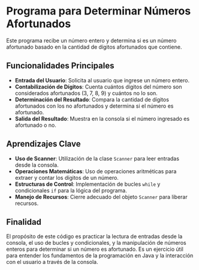 # Programa para Determinar Números Afortunados

Este programa recibe un número entero y determina si es un número afortunado basado en la cantidad de dígitos afortunados que contiene.

## Funcionalidades Principales

- **Entrada del Usuario**: Solicita al usuario que ingrese un número entero.
- **Contabilización de Dígitos**: Cuenta cuántos dígitos del número son considerados afortunados (3, 7, 8, 9) y cuántos no lo son.
- **Determinación del Resultado**: Compara la cantidad de dígitos afortunados con los no afortunados y determina si el número es afortunado.
- **Salida del Resultado**: Muestra en la consola si el número ingresado es afortunado o no.

## Aprendizajes Clave

- **Uso de Scanner**: Utilización de la clase `Scanner` para leer entradas desde la consola.
- **Operaciones Matemáticas**: Uso de operaciones aritméticas para extraer y contar los dígitos de un número.
- **Estructuras de Control**: Implementación de bucles `while` y condicionales `if` para la lógica del programa.
- **Manejo de Recursos**: Cierre adecuado del objeto `Scanner` para liberar recursos.

## Finalidad

El propósito de este código es practicar la lectura de entradas desde la consola, el uso de bucles y condicionales, y la manipulación de números enteros para determinar si un número es afortunado. Es un ejercicio útil para entender los fundamentos de la programación en Java y la interacción con el usuario a través de la consola.
